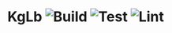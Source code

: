 # KgLb ![Build](https://github.com/piscesdk/kglb/workflows/Build/badge.svg) ![Test](https://github.com/piscesdk/kglb/workflows/Test/badge.svg) ![Lint](https://github.com/piscesdk/kglb/workflows/Lint/badge.svg)
